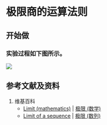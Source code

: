 # 极限商的运算法则

## 开始做

### 实验过程如下图所示。

![](/images/函数和极限/极限与连续/极限的运算法则/商/1a1.jpg)

## 参考文献及资料

1. 维基百科
	- [Limit (mathematics)](https://en.wikipedia.org/wiki/Limit_(mathematics)) | [极限 (数学)](https://zh.wikipedia.org/wiki/%E6%9E%81%E9%99%90_(%E6%95%B0%E5%AD%A6)) 
	- [Limit of a sequence](https://en.wikipedia.org/wiki/Limit_of_a_sequence) | [极限 (数列)](https://zh.wikipedia.org/wiki/極限_(數列))
